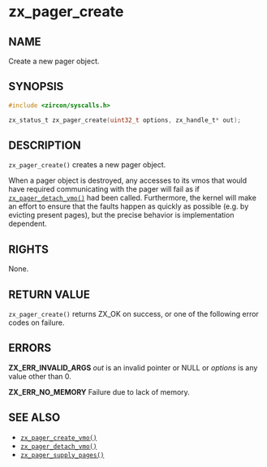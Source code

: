 # zx_pager_create

## NAME

<!-- Updated by update-docs-from-fidl, do not edit. -->

Create a new pager object.

## SYNOPSIS

<!-- Updated by update-docs-from-fidl, do not edit. -->

```c
#include <zircon/syscalls.h>

zx_status_t zx_pager_create(uint32_t options, zx_handle_t* out);
```

## DESCRIPTION

`zx_pager_create()` creates a new pager object.

When a pager object is destroyed, any accesses to its vmos that would have required communicating
with the pager will fail as if [`zx_pager_detach_vmo()`] had been called. Furthermore, the kernel
will make an effort to ensure that the faults happen as quickly as possible (e.g. by evicting
present pages), but the precise behavior is implementation dependent.

## RIGHTS

<!-- Updated by update-docs-from-fidl, do not edit. -->

None.

## RETURN VALUE

`zx_pager_create()` returns ZX_OK on success, or one of the following error codes on failure.

## ERRORS

**ZX_ERR_INVALID_ARGS** *out* is an invalid pointer or NULL or *options* is
any value other than 0.

**ZX_ERR_NO_MEMORY** Failure due to lack of memory.

## SEE ALSO

 - [`zx_pager_create_vmo()`]
 - [`zx_pager_detach_vmo()`]
 - [`zx_pager_supply_pages()`]

<!-- References updated by update-docs-from-fidl, do not edit. -->

[`zx_pager_create_vmo()`]: pager_create_vmo.md
[`zx_pager_detach_vmo()`]: pager_detach_vmo.md
[`zx_pager_supply_pages()`]: pager_supply_pages.md
